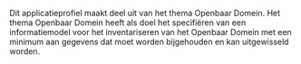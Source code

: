 Dit applicatieprofiel maakt deel uit van het thema Openbaar Domein. Het thema Openbaar Domein heeft als doel het specifiëren van een informatiemodel voor het inventariseren 
van het Openbaar Domein met een minimum aan gegevens dat moet worden bijgehouden en kan uitgewisseld worden.
